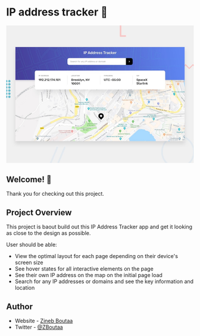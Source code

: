 # IP address tracker 🔎

![Design preview for the IP address tracker coding challenge](design/desktop-preview.jpg)

## Welcome! 👋

Thank you for checking out this project.

## Project Overview

This project is baout build out this IP Address Tracker app and get it looking as close to the design as possible.

User should be able:

- View the optimal layout for each page depending on their device's screen size
- See hover states for all interactive elements on the page
- See their own IP address on the map on the initial page load
- Search for any IP addresses or domains and see the key information and location

## Author

- Website - [Zineb Boutaa](https://zineb-bou.github.io/)
- Twitter - [@ZBoutaa](https://twitter.com/ZBoutaa)
